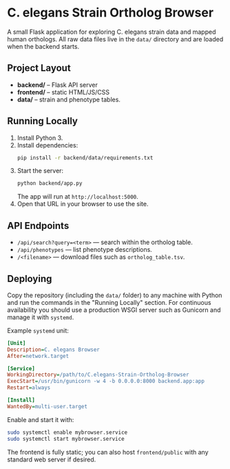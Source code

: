 # C. elegans Strain Ortholog Browser

A small Flask application for exploring C. elegans strain data and mapped human orthologs. All raw data files live in the `data/` directory and are loaded when the backend starts.

## Project Layout

- **backend/** – Flask API server
- **frontend/** – static HTML/JS/CSS
- **data/** – strain and phenotype tables.

## Running Locally

1. Install Python 3.
2. Install dependencies:
   ```bash
   pip install -r backend/data/requirements.txt
   ```
3. Start the server:
   ```bash
   python backend/app.py
   ```
   The app will run at `http://localhost:5000`.
4. Open that URL in your browser to use the site.

## API Endpoints

- `/api/search?query=<term>` — search within the ortholog table.
- `/api/phenotypes` — list phenotype descriptions.
- `/<filename>` — download files such as `ortholog_table.tsv`.

## Deploying

Copy the repository (including the `data/` folder) to any machine with Python and run the commands in the "Running Locally" section. For continuous availability you should use a production WSGI server such as Gunicorn and manage it with `systemd`.

Example `systemd` unit:

```ini
[Unit]
Description=C. elegans Browser
After=network.target

[Service]
WorkingDirectory=/path/to/C.elegans-Strain-Ortholog-Browser
ExecStart=/usr/bin/gunicorn -w 4 -b 0.0.0.0:8000 backend.app:app
Restart=always

[Install]
WantedBy=multi-user.target
```

Enable and start it with:

```bash
sudo systemctl enable mybrowser.service
sudo systemctl start mybrowser.service
```

The frontend is fully static; you can also host `frontend/public` with any standard web server if desired.